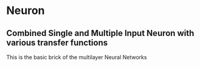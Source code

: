 # Neuron

## Combined Single and Multiple Input Neuron with various transfer functions

This is the basic brick of the multilayer Neural Networks
